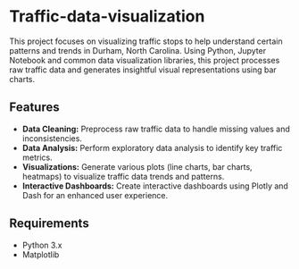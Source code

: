 # Traffic-data-visualization

This project focuses on visualizing traffic stops to help understand certain patterns and trends in Durham, North Carolina. Using Python, Jupyter Notebook and common data visualization libraries, this project processes raw traffic data and generates insightful visual representations using bar charts.

## Features

- **Data Cleaning:** Preprocess raw traffic data to handle missing values and inconsistencies.
- **Data Analysis:** Perform exploratory data analysis to identify key traffic metrics.
- **Visualizations:** Generate various plots (line charts, bar charts, heatmaps) to visualize traffic data trends and patterns.
- **Interactive Dashboards:** Create interactive dashboards using Plotly and Dash for an enhanced user experience.

## Requirements

- Python 3.x
- Matplotlib
